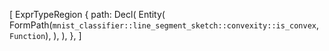 [
    ExprTypeRegion {
        path: Decl(
            Entity(
                FormPath(`mnist_classifier::line_segment_sketch::convexity::is_convex`, `Function`),
            ),
        ),
    },
]